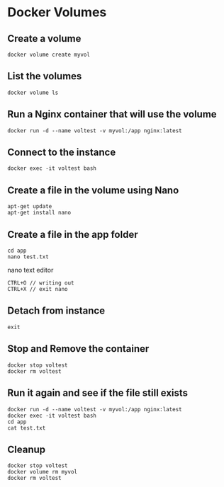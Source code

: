 # Docker Volumes

## Create a volume
```
docker volume create myvol
```

## List the volumes
```
docker volume ls
```

## Run a Nginx container that will use the volume
```
docker run -d --name voltest -v myvol:/app nginx:latest
```

## Connect to the instance
```
docker exec -it voltest bash
```

## Create a file in the volume using Nano
```
apt-get update
apt-get install nano
```

## Create a file in the app folder
```
cd app
nano test.txt
```
nano text editor
```
CTRL+O // writing out
CTRL+X // exit nano
```

## Detach from instance
```
exit
```

## Stop and Remove the container
```
docker stop voltest
docker rm voltest
```

## Run it again and see if the file still exists
```
docker run -d --name voltest -v myvol:/app nginx:latest
docker exec -it voltest bash
cd app
cat test.txt
```

## Cleanup
```
docker stop voltest
docker volume rm myvol
docker rm voltest
```